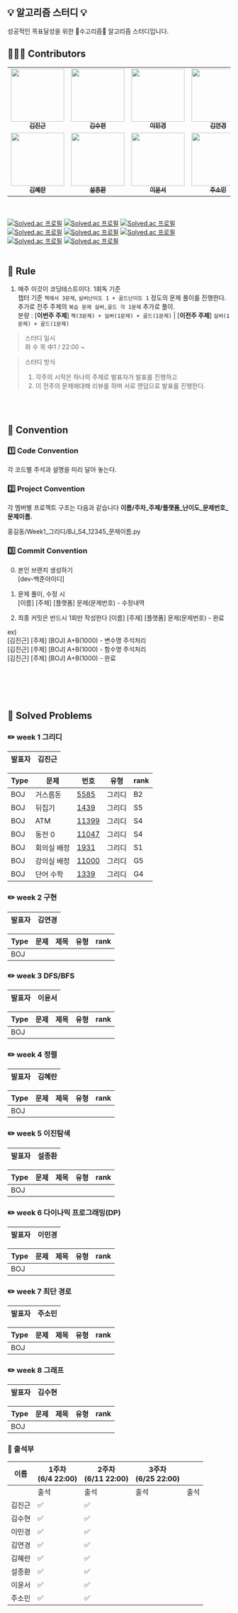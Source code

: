 ##  💡 알고리즘 스터디 💡

성공적인 목표달성을 위한 💸수고리즘💸 알고리즘 스터디입니다.  

## 🙋🏻‍♂️ Contributors
<table>
  <tr>
   <td align="center"><a href="https://github.com/jindream6128"><img src="https://avatars.githubusercontent.com/u/101094583?v=4" width="120px;" alt=""/><br /><sub><b>김진근</b></sub></a><br /></td>
    <td align="center"><a href="https://github.com/24tngus"><img src="https://avatars.githubusercontent.com/u/68477988?v=4" width="120px;" alt=""/><br /><sub><b>김수현</b></sub></a><br /></td>
    <td align="center"><a href="https://github.com/mingkyeongg"><img src="https://avatars.githubusercontent.com/u/122078277?v=4" width="120px;" alt=""/><br /><sub><b>이민경</b></sub></a><br /></td>
    <td align="center"><a href="https://github.com/ykk-y"><img src="https://avatars.githubusercontent.com/u/93420214?v=4" width="120px;" alt=""/><br /><sub><b>김연경</b></sub></a><br /></td>
 </tr>
<tr>
<td align="center"><a href="https://github.com/kkimhyeran"><img src="https://avatars.githubusercontent.com/u/86935589?v=4"width ="120px;" alt=""/><br /><sub><b>김혜란</b></sub></a><br /></td>
    <td align="center"><a href="https://github.com/sul1074"><img src="https://avatars.githubusercontent.com/u/144888312?v=4" width="120px;" alt=""/><br /><sub><b>설종환</b></sub></a><br /></td>
    <td align="center"><a href="https://github.com/yunseoLee0343"><img src="https://avatars.githubusercontent.com/u/117894155?v=4" width="120px;" alt=""/><br /><sub><b>이윤서</b></sub></a><br /></td>
    <td align="center"><a href="https://github.com/olpu0613"><img src="https://avatars.githubusercontent.com/u/100187211?v=4" width="120px;" alt=""/><br /><sub><b>주소민</b></sub></a><br /></td>
 </tr>
</table>

<br><br>
[![Solved.ac 프로필](http://mazassumnida.wtf/api/v2/generate_badge?boj=jindream6128)](https://solved.ac/jindream6128)
[![Solved.ac 프로필](http://mazassumnida.wtf/api/v2/generate_badge?boj=xkqsyd24)](https://solved.ac/xkqsyd24)
[![Solved.ac 프로필](http://mazassumnida.wtf/api/v2/generate_badge?boj=ming0820)](https://solved.ac/ming0820)
[![Solved.ac 프로필](http://mazassumnida.wtf/api/v2/generate_badge?boj=stu22)](https://solved.ac/stu22)
[![Solved.ac 프로필](http://mazassumnida.wtf/api/v2/generate_badge?boj=khr9468)](https://solved.ac/khr9468)
[![Solved.ac 프로필](http://mazassumnida.wtf/api/v2/generate_badge?boj=sul1074)](https://solved.ac/sul1074)
[![Solved.ac 프로필](http://mazassumnida.wtf/api/v2/generate_badge?boj=yunmine)](https://solved.ac/yunmine)
[![Solved.ac 프로필](http://mazassumnida.wtf/api/v2/generate_badge?boj=js06m13)](https://solved.ac/js06m13)
<br><br>

## 📌 Rule
1. 매주 이것이 코딩테스트이다. 1회독 기준 <br>
챕터 기준 `책에서 3문제`, `실버난이도 1 + 골드난이도 1` 정도의 문제 풀이를 진행한다. <br>
추가로 전주 주제의 `복습 문제 실버,골드 각 1문제` 추가로 풀이. <br>
분량 : [**이번주 주제**] `책(3문제) + 실버(1문제) + 골드(1문제)` | [**이전주 주제**] `실버(1문제) + 골드(1문제)`

> 스터디 일시 <br>
> 화 수 목 中1 / 22:00 ~

> 스터디 방식 
> 1. 각주의 시작은 하나의 주제로 발표자가 발표를 진행하고
> 2. 이 전주의 문제에대해 리뷰를 하며 서로 랜덤으로 발표를 진행한다.

<br><br>

## 📌 Convention
###  1️⃣ Code Convention
각 코드별 주석과 설명을 미리 달아 놓는다.
<br>

### 2️⃣ Project Convention

각 멤버별 프로젝트 구조는 다음과 같습니다
**이름/주차_주제/플랫폼_난이도_문제번호_문제이름.**

  홍길동/Week1_그리디/BJ_S4_12345_문제이름.py

### 3️⃣ Commit Convention
0. 본인 브랜치 생성하기 <br>
[dev-백준아이디]

1. 문제 풀이, 수정 시 <br>
[이름] [주제] [플랫폼] 문제(문제번호) - 수정내역  <br>

2. 최종 커밋은 반드시 1회만 작성한다
[이름] [주제] [플랫폼] 문제(문제번호) - 완료 <br>

ex) <br>
[김진근] [주제] [BOJ] A+B(1000) - 변수명 주석처리 <br>
[김진근] [주제] [BOJ] A+B(1000) - 함수명 주석처리 <br>
[김진근] [주제] [BOJ] A+B(1000) - 완료


<br>

<br><br>

## 📌 Solved Problems
### ✏️ week 1 그리디
| 발표자 | 김진근 |
| -- |------|

| Type | 문제     | 번호                                             | 유형   | rank |
|------|--------|------------------------------------------------|------|------|
| BOJ  | 거스름돈   | [5585](https://www.acmicpc.net/problem/5585)   | 그리디  | B2   |
| BOJ | 뒤집기 | [1439](https://www.acmicpc.net/problem/1439)   | 그리디  | S5   |
| BOJ | ATM    | [11399](https://www.acmicpc.net/problem/11399) | 그리디  | S4   |
| BOJ | 동전 0    | [11047](https://www.acmicpc.net/problem/11047) | 그리디  | S4   |
| BOJ | 회의실 배정 | [1931](https://www.acmicpc.net/problem/1931)   | 그리디  | S1   |
| BOJ | 강의실 배정 | [11000](https://www.acmicpc.net/problem/11000) | 그리디  | G5   |
| BOJ | 단어 수학 | [1339](https://www.acmicpc.net/problem/1339)   | 그리디  | G4   |




### ✏️️ week 2 구현
| 발표자 | 김연경 |
| -- |-----|

| Type | 문제 | 제목 | 유형 | rank |
| -- |--| -- |--|--|
| BOJ |  | []() | | |

### ✏️️ week 3 DFS/BFS
| 발표자 | 이윤서 | 
| -- |-----|

| Type | 문제 | 제목 | 유형 | rank |
| -- |--| -- |--|--|
| BOJ |  | []() | | |

### ✏️️ week 4 정렬
| 발표자 | 김혜란 |
| -- |-----|

| Type | 문제 | 제목 | 유형 | rank |
| -- |--| -- |--|--|
| BOJ |  | []() | | |

### ✏️️ week 5 이진탐색
| 발표자 | 설종환 |
| -- |-----|

| Type | 문제 | 제목 | 유형 | rank |
| -- |--| -- |--|--|
| BOJ |  | []() | | |

### ✏️️ week 6 다이나믹 프로그래밍(DP)
| 발표자 | 이민경 |
| -- |-----|

| Type | 문제 | 제목 | 유형 | rank |
| -- |--| -- |--|--|
| BOJ |  | []() | | |

### ✏️️ week 7 최단 경로
| 발표자 | 주소민 |
| -- |-----|

| Type | 문제 | 제목 | 유형 | rank |
| -- |--| -- |--|--|
| BOJ |  | []() | | |

### ✏️️ week 8 그래프
| 발표자 | 김수현 | 
| -- |-----|

| Type | 문제 | 제목 | 유형 | rank |
| -- |--| -- |--|--|
| BOJ |  | []() | | |

### 📕 출석부
| 이름   | 1주차 <br/> (6/4 22:00) | 2주차<br/>(6/11 22:00) | 3주차<br/>(6/25 22:00) |     |
|------|-----------------------|------|----------------------|-----|
|      | 출석                    | 출석   | 출석                   | 출석  |
| 김진근  | ✅                     |  ✅ |                      |     |
| 김수현  | ✅                     |  ✅ |                      |     |
| 이민경  | ✅                     |  ✅ |                      |     |
| 김연경  | ✅                     |  ✅ |                      |     |
| 김혜란  | ✅                     |  ✅ |                      |     |
| 설종환  | ✅                     |  ✅ |                      |     |
| 이윤서  | ✅                     |  ✅ |                      |     |
| 주소민  | ✅                     |  ✅ |                      |     |
 
